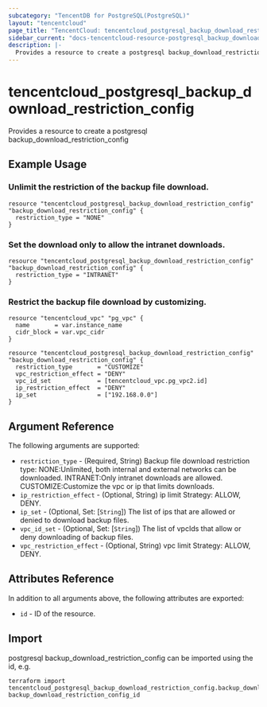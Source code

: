 ```yaml
---
subcategory: "TencentDB for PostgreSQL(PostgreSQL)"
layout: "tencentcloud"
page_title: "TencentCloud: tencentcloud_postgresql_backup_download_restriction_config"
sidebar_current: "docs-tencentcloud-resource-postgresql_backup_download_restriction_config"
description: |-
  Provides a resource to create a postgresql backup_download_restriction_config
---
```


# tencentcloud_postgresql_backup_download_restriction_config

Provides a resource to create a postgresql backup_download_restriction_config

## Example Usage

### Unlimit the restriction of the backup file download.

```hcl
resource "tencentcloud_postgresql_backup_download_restriction_config" "backup_download_restriction_config" {
  restriction_type = "NONE"
}
```

### Set the download only to allow the intranet downloads.

```hcl
resource "tencentcloud_postgresql_backup_download_restriction_config" "backup_download_restriction_config" {
  restriction_type = "INTRANET"
}
```

### Restrict the backup file download by customizing.

```hcl
resource "tencentcloud_vpc" "pg_vpc" {
  name       = var.instance_name
  cidr_block = var.vpc_cidr
}

resource "tencentcloud_postgresql_backup_download_restriction_config" "backup_download_restriction_config" {
  restriction_type       = "CUSTOMIZE"
  vpc_restriction_effect = "DENY"
  vpc_id_set             = [tencentcloud_vpc.pg_vpc2.id]
  ip_restriction_effect  = "DENY"
  ip_set                 = ["192.168.0.0"]
}
```

## Argument Reference

The following arguments are supported:

* `restriction_type` - (Required, String) Backup file download restriction type: NONE:Unlimited, both internal and external networks can be downloaded. INTRANET:Only intranet downloads are allowed. CUSTOMIZE:Customize the vpc or ip that limits downloads.
* `ip_restriction_effect` - (Optional, String) ip limit Strategy: ALLOW, DENY.
* `ip_set` - (Optional, Set: [`String`]) The list of ips that are allowed or denied to download backup files.
* `vpc_id_set` - (Optional, Set: [`String`]) The list of vpcIds that allow or deny downloading of backup files.
* `vpc_restriction_effect` - (Optional, String) vpc limit Strategy: ALLOW, DENY.

## Attributes Reference

In addition to all arguments above, the following attributes are exported:

* `id` - ID of the resource.



## Import

postgresql backup_download_restriction_config can be imported using the id, e.g.

```
terraform import tencentcloud_postgresql_backup_download_restriction_config.backup_download_restriction_config backup_download_restriction_config_id
```

